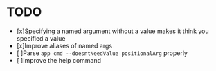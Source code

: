 # TODO

* [x]Specifying a named argument without a value makes it think you specified a value
* [x]Improve aliases of named args
* [ ]Parse `app cmd --doesntNeedValue positionalArg` properly
* [ ]Improve the help command